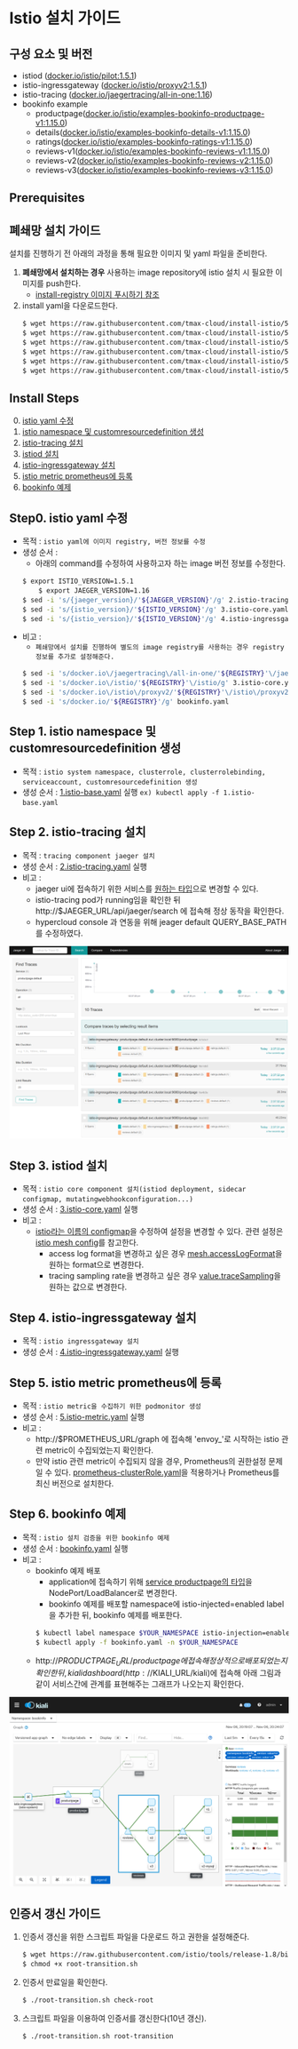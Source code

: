 
# Istio 설치 가이드

## 구성 요소 및 버전
* istiod ([docker.io/istio/pilot:1.5.1](https://hub.docker.com/layers/istio/pilot/1.5.1/images/sha256-818aecc1c73c53af9091ac1d4f500d9d7cec6d135d372d03cffab1addaff4ec0?context=explore))
* istio-ingressgateway ([docker.io/istio/proxyv2:1.5.1](https://hub.docker.com/layers/istio/proxyv2/1.5.1/images/sha256-3ad9ee2b43b299e5e6d97aaea5ed47dbf3da9293733607d9b52f358313e852ae?context=explore))
* istio-tracing ([docker.io/jaegertracing/all-in-one:1.16](https://hub.docker.com/layers/jaegertracing/all-in-one/1.16/images/sha256-738442983b772a5d413c8a2c44a5563956adaff224e5b38f52a959124dafc119?context=explore))
* bookinfo example
    * productpage([docker.io/istio/examples-bookinfo-productpage-v1:1.15.0](https://hub.docker.com/layers/istio/examples-bookinfo-productpage-v1/1.15.0/images/sha256-0a5eb4795952372251d51f72834bccb7ea01a67cb72fd9b58b757cca103b7524?context=explore))
    * details([docker.io/istio/examples-bookinfo-details-v1:1.15.0](https://hub.docker.com/layers/istio/examples-bookinfo-details-v1/1.15.0/images/sha256-fce0bcbff0bed09116dacffca15695cd345e0c3788c15b0114a05f654ddecc17?context=explore))
    * ratings([docker.io/istio/examples-bookinfo-ratings-v1:1.15.0](https://hub.docker.com/layers/istio/examples-bookinfo-ratings-v1/1.15.0/images/sha256-09b9d6958a13ad1a97377b7d5c2aa9e0372c008cdf5a44ce3e72fbd9660936cf?context=explore))
    * reviews-v1([docker.io/istio/examples-bookinfo-reviews-v1:1.15.0](https://hub.docker.com/layers/istio/examples-bookinfo-reviews-v1/1.15.0/images/sha256-40e8aba77c1b46f37e820a60aa6948485d39e6f55f1492fa1f17383efd95511c?context=explore))
    * reviews-v2([docker.io/istio/examples-bookinfo-reviews-v2:1.15.0](https://hub.docker.com/layers/istio/examples-bookinfo-reviews-v2/1.15.0/images/sha256-e86d247b7ac275eb681a7e9c869325762686ccf0b5cfb6bde100ff2c1f01ae2b?context=explore))
    * reviews-v3([docker.io/istio/examples-bookinfo-reviews-v3:1.15.0](https://hub.docker.com/layers/istio/examples-bookinfo-reviews-v3/1.15.0/images/sha256-e454cab754cf9234e8b41d7c5e30f53a4c125d7d9443cb3ef2b2eb1c4bd1ec14?context=explore))

## Prerequisites

## 폐쇄망 설치 가이드
설치를 진행하기 전 아래의 과정을 통해 필요한 이미지 및 yaml 파일을 준비한다.
1. **폐쇄망에서 설치하는 경우** 사용하는 image repository에 istio 설치 시 필요한 이미지를 push한다. 
    - [install-registry 이미지 푸시하기 참조](https://github.com/tmax-cloud/install-registry/blob/5.0/podman.md)  
2. install yaml을 다운로드한다.
    ```bash
    $ wget https://raw.githubusercontent.com/tmax-cloud/install-istio/5.0/yaml/1.istio-base.yaml
    $ wget https://raw.githubusercontent.com/tmax-cloud/install-istio/5.0/yaml/2.istio-tracing.yaml
    $ wget https://raw.githubusercontent.com/tmax-cloud/install-istio/5.0/yaml/3.istio-core.yaml
    $ wget https://raw.githubusercontent.com/tmax-cloud/install-istio/5.0/yaml/4.istio-ingressgateway.yaml
    $ wget https://raw.githubusercontent.com/tmax-cloud/install-istio/5.0/yaml/5.istio-metric.yaml
    $ wget https://raw.githubusercontent.com/tmax-cloud/install-istio/5.0/yaml/bookinfo.yaml
    ```

## Install Steps
0. [istio yaml 수정](#step0-istio-yaml-%EC%88%98%EC%A0%95)
1. [istio namespace 및 customresourcedefinition 생성](#step-1-istio-namespace-%EB%B0%8F-customresourcedefinition-%EC%83%9D%EC%84%B1)
2. [istio-tracing 설치](#step-2-istio-tracing-%EC%84%A4%EC%B9%98)
3. [istiod 설치](#step-3-istiod-%EC%84%A4%EC%B9%98)
4. [istio-ingressgateway 설치](#step-4-istio-ingressgateway-%EC%84%A4%EC%B9%98)
5. [istio metric prometheus에 등록](#step-5-istio-metric-prometheus%EC%97%90-%EB%93%B1%EB%A1%9D)
6. [bookinfo 예제](#step-6-bookinfo-%EC%98%88%EC%A0%9C)


## Step0. istio yaml 수정
* 목적 : `istio yaml에 이미지 registry, 버전 정보를 수정`
* 생성 순서 : 
    * 아래의 command를 수정하여 사용하고자 하는 image 버전 정보를 수정한다.
	```bash
	$ export ISTIO_VERSION=1.5.1
    	$ export JAEGER_VERSION=1.16
	$ sed -i 's/{jaeger_version}/'${JAEGER_VERSION}'/g' 2.istio-tracing.yaml
	$ sed -i 's/{istio_version}/'${ISTIO_VERSION}'/g' 3.istio-core.yaml
	$ sed -i 's/{istio_version}/'${ISTIO_VERSION}'/g' 4.istio-ingressgateway.yaml
	```
* 비고 :
    * `폐쇄망에서 설치를 진행하여 별도의 image registry를 사용하는 경우 registry 정보를 추가로 설정해준다.`
	```bash
	$ sed -i 's/docker.io\/jaegertracing\/all-in-one/'${REGISTRY}'\/jaegertracing\/all-in-one/g' 2.istio-tracing.yaml
	$ sed -i 's/docker.io\/istio/'${REGISTRY}'\/istio/g' 3.istio-core.yaml
	$ sed -i 's/docker.io\/istio\/proxyv2/'${REGISTRY}'\/istio\/proxyv2/g' 4.istio-ingressgateway.yaml
	$ sed -i 's/docker.io/'${REGISTRY}'/g' bookinfo.yaml
	```

## Step 1. istio namespace 및 customresourcedefinition 생성
* 목적 : `istio system namespace, clusterrole, clusterrolebinding, serviceaccount, customresourcedefinition 생성`
* 생성 순서 : [1.istio-base.yaml](yaml/1.istio-base.yaml) 실행 `ex) kubectl apply -f 1.istio-base.yaml`

## Step 2. istio-tracing 설치
* 목적 : `tracing component jaeger 설치`
* 생성 순서 : [2.istio-tracing.yaml](yaml/2.istio-tracing.yaml) 실행
* 비고 : 
    * jaeger ui에 접속하기 위한 서비스를 [원하는 타입](yaml/2.istio-tracing.yaml#L245)으로 변경할 수 있다.
    * istio-tracing pod가 running임을 확인한 뒤 http://$JAEGER_URL/api/jaeger/search 에 접속해 정상 동작을 확인한다.
    * hypercloud console 과 연동을 위해 jeager default QUERY_BASE_PATH를 수정하였다.
	
![image](figure/jaeger-ui.png)

## Step 3. istiod 설치
* 목적 : `istio core component 설치(istiod deployment, sidecar configmap, mutatingwebhookconfiguration...)`
* 생성 순서 : [3.istio-core.yaml](yaml/3.istio-core.yaml) 실행
* 비고 : 
    * [istio라는 이름의 configmap](yaml/3.istio-core.yaml#L403)을 수정하여 설정을 변경할 수 있다. 관련 설정은 [istio mesh config](https://istio.io/docs/reference/config/istio.mesh.v1alpha1/#MeshConfig)를 참고한다.
        * access log format을 변경하고 싶은 경우 [mesh.accessLogFormat](yaml/3.istio-core.yaml#L468)을 원하는 format으로 변경한다.
        * tracing sampling rate을 변경하고 싶은 경우 [value.traceSampling](yaml/3.istio-core.yaml#L459)을 원하는 값으로 변경한다.

## Step 4. istio-ingressgateway 설치
* 목적 : `istio ingressgateway 설치`
* 생성 순서 : [4.istio-ingressgateway.yaml](yaml/4.istio-ingressgateway.yaml) 실행

## Step 5. istio metric prometheus에 등록
* 목적 : `istio metric을 수집하기 위한 podmonitor 생성`
* 생성 순서 : [5.istio-metric.yaml](yaml/5.istio-metric.yaml) 실행
* 비고 : 
    * http://$PROMETHEUS_URL/graph 에 접속해 'envoy_'로 시작하는 istio 관련 metric이 수집되었는지 확인한다.
    * 만약 istio 관련 metric이 수집되지 않을 경우, Prometheus의 권한설정 문제일 수 있다. [prometheus-clusterRole.yaml](https://github.com/tmax-cloud/install-prometheus/tree/main/manifest/manifests/prometheus-clusterRole.yaml)을 적용하거나 Prometheus를 최신 버전으로 설치한다.


## Step 6. bookinfo 예제
* 목적 : `istio 설치 검증을 위한 bookinfo 예제`
* 생성 순서 : [bookinfo.yaml](yaml/bookinfo.yaml) 실행
* 비고 : 
    * bookinfo 예제 배포
        * application에 접속하기 위해 [service productpage의 타입](yaml/bookinfo.yaml#L278)을 NodePort/LoadBalancer로 변경한다.
        * bookinfo 예제를 배포할 namespace에 istio-injected=enabled label을 추가한 뒤, bookinfo 예제를 배포한다. 
        ```bash
        $ kubectl label namespace $YOUR_NAMESPACE istio-injection=enabled
        $ kubectl apply -f bookinfo.yaml -n $YOUR_NAMESPACE
        ```
    * http://$PRODUCTPAGE_URL/productpage 에 접속해 정상적으로 배포되었는지 확인한 뒤, kiali dashboard(http://$KIALI_URL/kiali)에 접속해 아래 그림과 같이 서비스간에 관계를 표현해주는 그래프가 나오는지 확인한다.
	
![image](figure/bookinfo-example.png)


## 인증서 갱신 가이드

1. 인증서 갱신을 위한 스크립트 파일을 다운로드 하고 권한을 설정해준다.
    ```bash
    $ wget https://raw.githubusercontent.com/istio/tools/release-1.8/bin/root-transition.sh
    $ chmod +x root-transition.sh
    ```
2. 인증서 만료일을 확인한다.
    ```bash
    $ ./root-transition.sh check-root
    ```
3. 스크립트 파일을 이용하여 인증서를 갱신한다(10년 갱신).
    ```bash
    $ ./root-transition.sh root-transition
    ```
